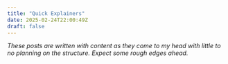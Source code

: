 ```yaml
---
title: "Quick Explainers"
date: 2025-02-24T22:00:49Z
draft: false
---
```


_These posts are written with content as they come to my head with little to no planning on the structure. Expect some rough edges ahead._